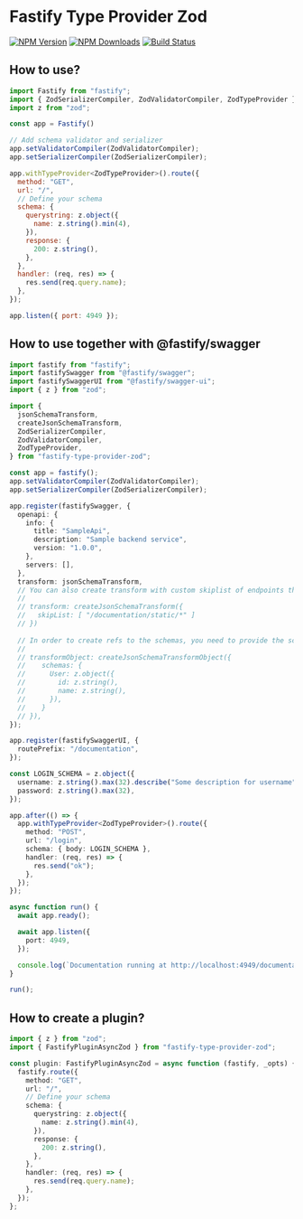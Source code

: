 # Fastify Type Provider Zod

[![NPM Version](https://img.shields.io/npm/v/fastify-type-provider-zod.svg)](https://npmjs.org/package/fastify-type-provider-zod)
[![NPM Downloads](https://img.shields.io/npm/dm/fastify-type-provider-zod.svg)](https://npmjs.org/package/fastify-type-provider-zod)
[![Build Status](https://github.com//bram-dc/fastify-type-provider-zod/workflows/CI/badge.svg)](https://github.com/bram-dc/fastify-type-provider-zod/actions)

## How to use?

```js
import Fastify from "fastify";
import { ZodSerializerCompiler, ZodValidatorCompiler, ZodTypeProvider } from "fastify-type-provider-zod";
import z from "zod";

const app = Fastify()

// Add schema validator and serializer
app.setValidatorCompiler(ZodValidatorCompiler);
app.setSerializerCompiler(ZodSerializerCompiler);

app.withTypeProvider<ZodTypeProvider>().route({
  method: "GET",
  url: "/",
  // Define your schema
  schema: {
    querystring: z.object({
      name: z.string().min(4),
    }),
    response: {
      200: z.string(),
    },
  },
  handler: (req, res) => {
    res.send(req.query.name);
  },
});

app.listen({ port: 4949 });
```

## How to use together with @fastify/swagger

```ts
import fastify from "fastify";
import fastifySwagger from "@fastify/swagger";
import fastifySwaggerUI from "@fastify/swagger-ui";
import { z } from "zod";

import {
  jsonSchemaTransform,
  createJsonSchemaTransform,
  ZodSerializerCompiler,
  ZodValidatorCompiler,
  ZodTypeProvider,
} from "fastify-type-provider-zod";

const app = fastify();
app.setValidatorCompiler(ZodValidatorCompiler);
app.setSerializerCompiler(ZodSerializerCompiler);

app.register(fastifySwagger, {
  openapi: {
    info: {
      title: "SampleApi",
      description: "Sample backend service",
      version: "1.0.0",
    },
    servers: [],
  },
  transform: jsonSchemaTransform,
  // You can also create transform with custom skiplist of endpoints that should not be included in the specification:
  //
  // transform: createJsonSchemaTransform({
  //   skipList: [ "/documentation/static/*" ]
  // })
  
  // In order to create refs to the schemas, you need to provide the schemas to the transformObject using createJsonSchemaTransformObject
  //
  // transformObject: createJsonSchemaTransformObject({
  //    schemas: {
  //      User: z.object({
  //        id: z.string(),
  //        name: z.string(),
  //      }),
  //    }
  // }),
});

app.register(fastifySwaggerUI, {
  routePrefix: "/documentation",
});

const LOGIN_SCHEMA = z.object({
  username: z.string().max(32).describe("Some description for username"),
  password: z.string().max(32),
});

app.after(() => {
  app.withTypeProvider<ZodTypeProvider>().route({
    method: "POST",
    url: "/login",
    schema: { body: LOGIN_SCHEMA },
    handler: (req, res) => {
      res.send("ok");
    },
  });
});

async function run() {
  await app.ready();

  await app.listen({
    port: 4949,
  });

  console.log(`Documentation running at http://localhost:4949/documentation`);
}

run();
```

## How to create a plugin?

```ts
import { z } from "zod";
import { FastifyPluginAsyncZod } from "fastify-type-provider-zod";

const plugin: FastifyPluginAsyncZod = async function (fastify, _opts) {
  fastify.route({
    method: "GET",
    url: "/",
    // Define your schema
    schema: {
      querystring: z.object({
        name: z.string().min(4),
      }),
      response: {
        200: z.string(),
      },
    },
    handler: (req, res) => {
      res.send(req.query.name);
    },
  });
};
```
